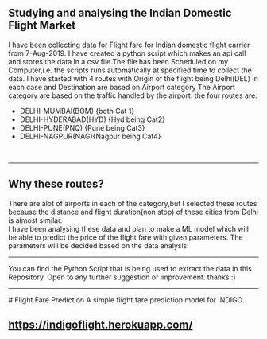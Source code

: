 ## Studying and analysing the Indian Domestic Flight Market
I have been collecting data for Flight fare for Indian domestic flight carrier from 7-Aug-2019.
I have created a python script which makes an api call and stores the data in a csv file.The file has been Scheduled on my Computer,i.e. the scripts runs automatically at specified time to collect the data.
I have started with 4 routes with Origin of the flight being Delhi(DEL) in each case and Destination are based on Airport category
The Airport category are based on the traffic handled by the airport.
the four routes are:
<ul>
  <li>DELHI-MUMBAI(BOM) {both Cat 1}
  <li>DELHI-HYDERABAD(HYD) {Hyd being Cat2}
  <li>DELHI-PUNE(PNQ) {Pune being Cat3}
  <li>DELHI-NAGPUR(NAG){Nagpur being Cat4}
</ul>
<br><hr>

## Why these routes?
There are alot of airports in each of the category,but I selected these routes because the distance and flight duration(non stop) of these cities from Delhi is almost similar.
<br>
I have been analysing these data and plan to make a ML model which will be able to predict the price of the flight fare with given parameters.
The parameters will be decided based on the data analysis.
<hr>
You can find the Python Script that is being used to extract the data in this Repository.
Open to any further suggestion or improvement.
thanks :)
<hr>
# Flight Fare Prediction
A simple flight fare prediction model for INDIGO.

## https://indigoflight.herokuapp.com/

